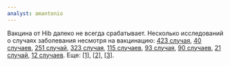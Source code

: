 ```yaml
---
analyst: amantonio
---
```


Вакцина от Hib далеко не всегда срабатывает. Несколько исследований о случаях заболевания несмотря на вакцинацию: [423 случая](http://www.ncbi.nlm.nih.gov/pubmed/19889054), [40 случаев](https://www.ncbi.nlm.nih.gov/pubmed/12663101), [251 случай](https://www.ncbi.nlm.nih.gov/pubmed/18171249), [323 случая](https://www.ncbi.nlm.nih.gov/pubmed/19580418), [115 случаев](https://www.ncbi.nlm.nih.gov/pubmed/11049779), [93 случая](https://www.ncbi.nlm.nih.gov/pubmed/12716702), [90 случаев](https://www.ncbi.nlm.nih.gov/pubmed/16088831), [21 случай](https://www.ncbi.nlm.nih.gov/pubmed/11360210), [12 случаев](https://www.ncbi.nlm.nih.gov/pubmed/11740707).
Еще: [[1]](https://www.ncbi.nlm.nih.gov/pubmed/14743044), [[2]](https://www.ncbi.nlm.nih.gov/pubmed/25612943), [[3]](https://www.ncbi.nlm.nih.gov/pubmed/9623117).
